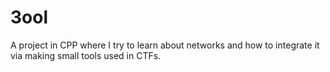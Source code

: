 # 3ool
A project in CPP where I try to learn about networks and how to integrate it via making small tools used in CTFs.
